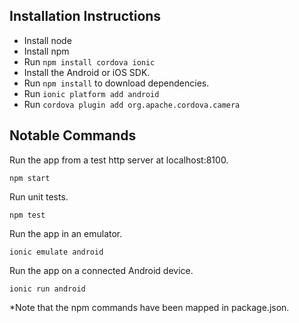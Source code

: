 ## Installation Instructions

- Install node
- Install npm
- Run `npm install cordova ionic`
- Install the Android or iOS SDK. 
- Run `npm install` to download dependencies.
- Run `ionic platform add android`
- Run `cordova plugin add org.apache.cordova.camera`

## Notable Commands

Run the app from a test http server at localhost:8100.

`npm start`

Run unit tests.

`npm test`

Run the app in an emulator.

`ionic emulate android`

Run the app on a connected Android device.

`ionic run android`


*Note that the npm commands have been mapped in package.json.
